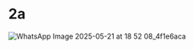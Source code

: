 # 2a
![WhatsApp Image 2025-05-21 at 18 52 08_4f1e6aca](https://github.com/user-attachments/assets/7f04ed38-3a89-45dd-8e17-1618d01e2fae)
